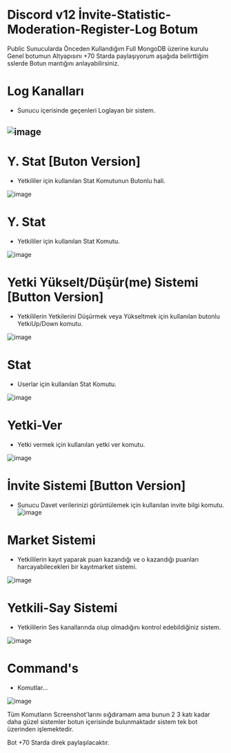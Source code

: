 # Discord v12 İnvite-Statistic-Moderation-Register-Log Botum
Public Sunucularda Önceden Kullandığım Full MongoDB üzerine kurulu Genel botumun Altyapısını +70 Starda paylaşıyorum aşağıda belirttiğim sslerde Botun mantığını anlayabilirsiniz.

# Log Kanalları 
- Sunucu içerisinde geçenleri Loglayan bir sistem.

![image](https://cdn.discordapp.com/attachments/918536056335368232/925780530841157682/Ekran_goruntusu_2021-12-29_185707.png)
- 
# Y. Stat [Buton Version] 
- Yetkililer için kullanılan Stat Komutunun Butonlu hali.
 
![image](https://cdn.discordapp.com/attachments/918536056335368232/925780535509393448/Ekran_goruntusu_2021-12-29_185455.png)

# Y. Stat 
- Yetkililer için kullanılan Stat Komutu.

![image](https://cdn.discordapp.com/attachments/918536056335368232/925780615419281438/Ekran_goruntusu_2021-12-29_185210.png)

# Yetki Yükselt/Düşür(me) Sistemi [Button Version] 
- Yetkililerin Yetkilerini Düşürmek veya Yükseltmek için kullanılan butonlu YetkiUp/Down komutu.

![image](https://cdn.discordapp.com/attachments/918536056335368232/925780602567925770/Ekran_goruntusu_2021-12-29_185236.png)

# Stat 
- Userlar için kullanılan Stat Komutu.
 
![image](https://cdn.discordapp.com/attachments/918536056335368232/925781186322792628/Ekran_goruntusu_2021-12-29_190334.png)

# Yetki-Ver 
- Yetki vermek için kullanılan yetki ver komutu.

![image](https://cdn.discordapp.com/attachments/918536056335368232/925780554761252935/Ekran_goruntusu_2021-12-29_185418.png)

# İnvite Sistemi [Button Version] 
- Sunucu Davet verilerinizi görüntülemek için kullanılan invite bilgi komutu.
![image](https://cdn.discordapp.com/attachments/918536056335368232/925780545944825957/Ekran_goruntusu_2021-12-29_185428.png)

# Market Sistemi 
- Yetkililerin kayıt yaparak puan kazandığı ve o kazandığı puanları harcayabilecekleri bir kayıtmarket sistemi.

![image](https://cdn.discordapp.com/attachments/918536056335368232/925783843963830312/Ekran_goruntusu_2021-12-29_191350.png)

# Yetkili-Say Sistemi 
- Yetkililerin Ses kanallarında olup olmadığını kontrol edebildiğiniz sistem.
 
![image](https://cdn.discordapp.com/attachments/918536056335368232/925780592916840448/Ekran_goruntusu_2021-12-29_185246.png)

# Command's  
- Komutlar...
 
![image](https://cdn.discordapp.com/attachments/918536056335368232/925780592740663306/Ekran_goruntusu_2021-12-29_185310.png)

Tüm Komutların Screenshot'larını sığdıramam ama bunun 2 3 katı kadar daha güzel sistemler botun içerisinde bulunmaktadır sistem tek bot üzerinden işlemektedir.

Bot +70 Starda direk paylaşılacaktır.
